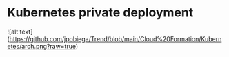 # Kubernetes private deployment

![alt text] (https://github.com/jpobiega/Trend/blob/main/Cloud%20Formation/Kubernetes/arch.png?raw=true)
